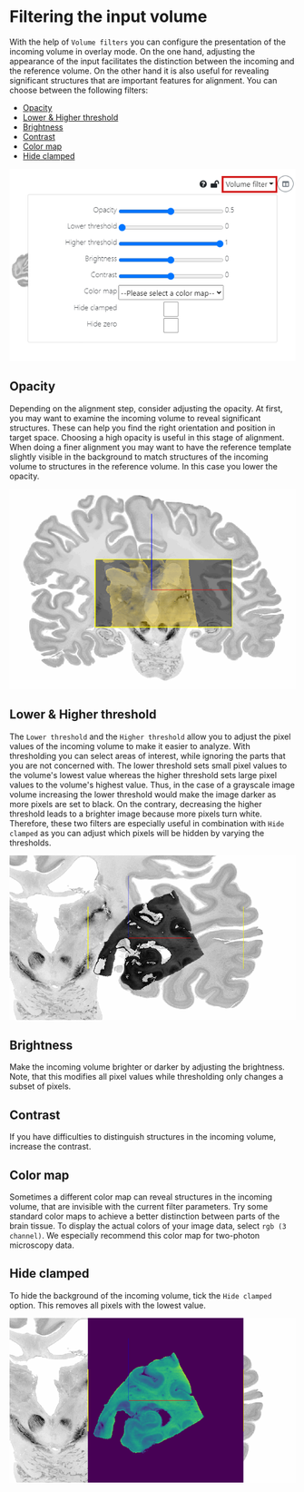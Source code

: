 # Filtering the input volume

With the help of `Volume filters` you can configure the presentation of the incoming volume in overlay mode. On the one hand, adjusting the appearance of the input facilitates the distinction between the incoming and the reference volume. On the other hand it is also useful for revealing significant structures that are important features for alignment. You can choose between the following filters:

* [Opacity](#opacity)
* [Lower & Higher threshold](#lower-higher-threshold)
* [Brightness](#brightness)
* [Contrast](#contrast)
* [Color map](#color-map)
* [Hide clamped](#hide-clamped)

![screenshot](images/volume_filter.png)

## Opacity

Depending on the alignment step, consider adjusting the opacity. At first, you may want to examine the incoming
volume to reveal significant structures. These can help you find the right orientation and position in target space. Choosing a 
high opacity is useful in this stage of alignment. When doing a finer alignment you may want to have the
reference template slightly visible in the background to match structures of the incoming volume to structures in the
reference volume. In this case you lower the opacity.

![snippet](gifs/opacity.gif)

## Lower & Higher threshold

The `Lower threshold` and the `Higher threshold` allow you to adjust the pixel values of the incoming volume to make it easier to analyze. With thresholding you can select areas of interest, while ignoring the parts that you are not concerned with. The lower threshold sets small pixel values to the volume's lowest value whereas the higher threshold sets large pixel values to the volume's highest value. Thus, in the case of a grayscale image volume increasing the lower threshold would make the image darker as more pixels are set to black. On the contrary, decreasing the higher threshold leads to a brighter image because more pixels turn white. Therefore, these two filters are especially useful in combination with `Hide clamped` as you can adjust which pixels will be hidden by varying the thresholds. 

![snippet](gifs/threshold.gif)

## Brightness

Make the incoming volume brighter or darker by adjusting the brightness. Note, that this modifies all pixel values while thresholding only changes a subset of pixels.


## Contrast

If you have difficulties to distinguish structures in the incoming volume, increase the contrast. 

## Color map

Sometimes a different color map can reveal structures in the incoming volume, that are invisible with the current filter parameters. Try some standard color maps
to achieve a better distinction between parts of the brain tissue. To display the actual colors of your image data, select `rgb (3 channel)`. We
especially recommend this color map for two-photon microscopy data.

## Hide clamped

To hide the background of the incoming volume, tick the `Hide clamped` option. This removes all pixels with the lowest value.

![snippet](gifs/clamped.gif)
